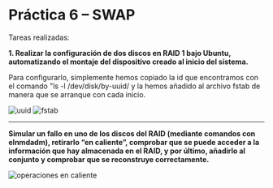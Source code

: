 <h1>Práctica 6 – SWAP</h1>
Tareas realizadas:

<b>1. Realizar la configuración de dos discos en RAID 1 bajo Ubuntu, automatizando el montaje del dispositivo creado al inicio del sistema.</b><br>

Para configurarlo, simplemente hemos copiado la id que encontramos con el comando "ls -l /dev/disk/by-uuid/ y la hemos añadido al archivo fstab de manera que se arranque con cada inicio.

![uuid](https://github.com/Selutario/SWAP/blob/master/pr%C3%A1ctica%206/pantallazos/pant1.png?raw=true)
![fstab](https://github.com/Selutario/SWAP/blob/master/pr%C3%A1ctica%206/pantallazos/pant2.png?raw=true)

--------------------------------------------
<b>Simular un fallo en uno de los discos del RAID (mediante comandos con elnmdadm), retirarlo “en caliente”, comprobar que se puede acceder a la información que hay almacenada en el RAID, y por último, añadirlo al conjunto y comprobar que se reconstruye correctamente.</b><br>

![operaciones en caliente](https://github.com/Selutario/SWAP/blob/master/pr%C3%A1ctica%206/pantallazos/pant3.png?raw=true)

